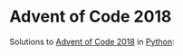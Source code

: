 # Advent of Code 2018

Solutions to [Advent of Code 2018](https://adventofcode.com/2018/) in [Python](https://www.python.org/):

